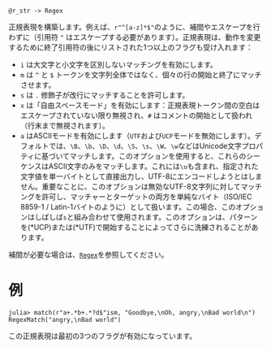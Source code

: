 ```
@r_str -> Regex
```

正規表現を構築します。例えば、`r"^[a-z]*$"`のように、補間やエスケープを行わずに（引用符 `"` はエスケープする必要があります）。正規表現は、動作を変更するために終了引用符の後にリストされた1つ以上のフラグも受け入れます：

  * `i` は大文字と小文字を区別しないマッチングを有効にします。
  * `m` は `^` と `$` トークンを文字列全体ではなく、個々の行の開始と終了にマッチさせます。
  * `s` は `.` 修飾子が改行にマッチすることを許可します。
  * `x` は「自由スペースモード」を有効にします：正規表現トークン間の空白はエスケープされていない限り無視され、`#` はコメントの開始として扱われ（行末まで無視されます）。
  * `a` はASCIIモードを有効にします（`UTF`および`UCP`モードを無効にします）。デフォルトでは、`\B`、`\b`、`\D`、`\d`、`\S`、`\s`、`\W`、`\w`などはUnicode文字プロパティに基づいてマッチします。このオプションを使用すると、これらのシーケンスはASCII文字のみをマッチします。これには`\u`も含まれ、指定された文字値を単一バイトとして直接出力し、UTF-8にエンコードしようとはしません。重要なことに、このオプションは無効なUTF-8文字列に対してマッチングを許可し、マッチャーとターゲットの両方を単純なバイト（ISO/IEC 8859-1 / Latin-1バイトのように）として扱います。この場合、このオプションはしばしば`s`と組み合わせて使用されます。このオプションは、パターンを(*UCP)または(*UTF)で開始することによってさらに洗練されることがあります。

補間が必要な場合は、[`Regex`](@ref)を参照してください。

# 例

```jldoctest
julia> match(r"a+.*b+.*?d$"ism, "Goodbye,\nOh, angry,\nBad world\n")
RegexMatch("angry,\nBad world")
```

この正規表現は最初の3つのフラグが有効になっています。
